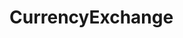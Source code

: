 # CurrencyExchange   

<script src="https://unpkg.com/@stoplight/elements/web-components.min.js"></script>
<link rel="stylesheet" href="https://unpkg.com/@stoplight/elements/styles.min.css">

<elements-api
  apiDescriptionUrl="CurrencyExchange.yaml"
  layout="sidebar"
  router="hash"
  hideTryIt="false"
  hideSchemas="false"
  hideInternal="false"
/>